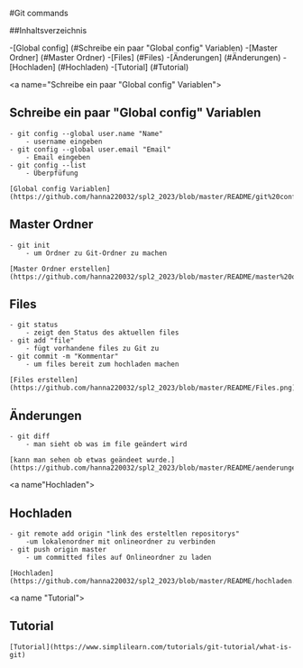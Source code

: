 #Git commands

##Inhaltsverzeichnis

-[Global config] (#Schreibe ein paar "Global config" Variablen)
-[Master Ordner] (#Master Ordner)
-[Files] (#Files)
-[Änderungen] (#Änderungen)
-[Hochladen] (#Hochladen)
-[Tutorial] (#Tutorial)



<a name="Schreibe ein paar "Global config" Variablen"></a>
## Schreibe ein paar "Global config" Variablen
```
- git config --global user.name "Name"
	- username eingeben
- git config --global user.email "Email"
	- Email eingeben
- git config --list 
	- Überpfüfung
```
	[Global config Variablen](https://github.com/hanna220032/spl2_2023/blob/master/README/git%20config.png)

<a name="Master Ordner"></a>
## Master Ordner
```
- git init
	- um Ordner zu Git-Ordner zu machen
```	
	[Master Ordner erstellen](https://github.com/hanna220032/spl2_2023/blob/master/README/master%20ordner.png)

<a name="Files"></a>
## Files
```
- git status
	- zeigt den Status des aktuellen files
- git add "file"
	- fügt vorhandene files zu Git zu
- git commit -m "Kommentar"
	- um files bereit zum hochladen machen
```
	[Files erstellen](https://github.com/hanna220032/spl2_2023/blob/master/README/Files.png)

<a name="Änderungen"></a>
## Änderungen
```
- git diff
	- man sieht ob was im file geändert wird
```
	[kann man sehen ob etwas geändeet wurde.](https://github.com/hanna220032/spl2_2023/blob/master/README/aenderungen.png)

<a name"Hochladen"></a>
## Hochladen
```
- git remote add origin "link des ersteltlen repositorys"
	-um lokalenordner mit onlineordner zu verbinden
- git push origin master
	- um committed files auf Onlineordner zu laden
```
	[Hochladen](https://github.com/hanna220032/spl2_2023/blob/master/README/hochladen.png)
<a name "Tutorial"></a>
## Tutorial

	[Tutorial](https://www.simplilearn.com/tutorials/git-tutorial/what-is-git)